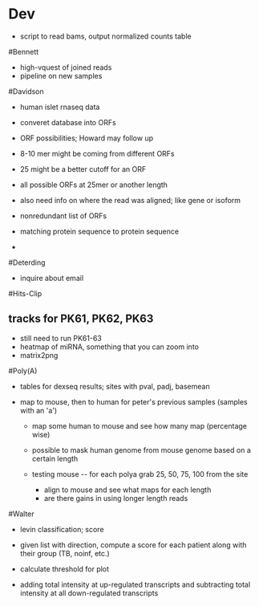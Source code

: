 # Dev

+ script to read bams, output normalized counts table

#Bennett

+ high-vquest of joined reads
+ pipeline on new samples

#Davidson

+ human islet rnaseq data
+ converet database into ORFs
+ ORF possibilities; Howard may follow up
+ 8-10 mer might be coming from different ORFs
+ 25 might be a better cutoff for an ORF
+ all possible ORFs at 25mer or another length
+ also need info on where the read was aligned; like gene or isoform

+ nonredundant list of ORFs
+ matching protein sequence to protein sequence
+ 

#Deterding

+ inquire about email

#Hits-Clip

## tracks for PK61, PK62, PK63

+ still need to run PK61-63
+ heatmap of miRNA, something that you can zoom into
+ matrix2png

#Poly(A)

+ tables for dexseq results; sites with pval, padj, basemean

+ map to mouse, then to human for peter's previous samples (samples with an 'a')
    + map some human to mouse and see how many map (percentage wise)
    + possible to mask human genome from mouse genome based on a certain length

    + testing mouse -- for each polya grab 25, 50, 75, 100 from the site
        + align to mouse and see what maps for each length
        + are there gains in using longer length reads

#Walter

+ levin classification; score
+ given list with direction, compute a score for each patient along with their group (TB, noinf, etc.)
+ calculate threshold for plot

+ adding total intensity at up-regulated transcripts and subtracting total intensity at all down-regulated transcripts
